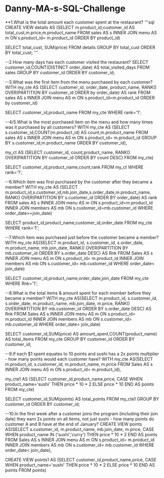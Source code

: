 # Danny-MA-s-SQL-Challenge

**1.What is the total amount each customer spent at the restaurant?
'''sql
CREATE VIEW details AS (SELECT m.product_id,customer_id AS total_cust,m.price,m.product_name
 FROM sales AS s
 INNER JOIN menu AS m
 ON s.product_id= m.product_id
 ORDER BY product_id)
 
 SELECT total_cust,
 SUM(price) 
 FROM details
 GROUP BY total_cust
 ORDER BY total_cust;
 '''

 

--2.How many days has each customer visited the restaurant?
SELECT customer_id,COUNT(DISTINCT order_date) AS total_visited_days
FROM sales
GROUP BY customer_id
ORDER BY customer_id;



--3.What was the first item from the menu purchased by each customer?
 WITH my_cte AS (SELECT customer_id,
 order_date,
 product_name,
 RANK() OVER(PARTITION BY customer_id ORDER by order_date) AS rank
FROM sales AS s
INNER JOIN menu AS m
ON s.product_id=m.product_id
ORDER by customer_id)

SELECT customer_id,product_name
FROM my_cte
WHERE rank='1';



--4/5.What is the most purchased item on the menu and how many times was it purchased by all customers?
WITH my_cte AS (SELECT s.customer_id,COUNT(m.product_id) AS count,m.product_name
FROM sales AS s
INNER JOIN menu AS m
ON s.product_id= m.product_id
GROUP BY s.customer_id,m.product_name
ORDER BY customer_id),

my_ct AS (SELECT customer_id, count,product_name,
RANK() OVER(PARTITION BY customer_id ORDER BY count DESC)
FROM my_cte)

SELECT customer_id,product_name,count,rank
FROM my_ct 
WHERE rank='1';



--6.Which item was first purchased by the customer after they became a member?
WITH my_cte AS (SELECT m.product_id,s.customer_id,mb.join_date,s.order_date,m.product_name,
RANK() OVER(PARTITION BY s.customer_id ORDER BY order_date) AS rank
FROM sales AS s
INNER JOIN menu AS m
ON s.product_id=m.product_id
INNER JOIN members AS mb
ON s.customer_id=mb.customer_id
WHERE order_date>=join_date)

SELECT product_id,product_name,customer_id,order_date
FROM my_cte
WHERE rank='1';



--7.Which item was purchased just before the customer became a member?
WITH my_cte AS(SELECT m.product_id,
s.customer_id,
s.order_date,
m.product_name,
mb.join_date,
RANK() OVER(PARTITION BY mb.customer_id ORDER BY s.order_date DESC) AS Rnk
FROM Sales AS s
INNER JOIN menu AS m
ON s.product_id= m.product_id
INNER JOIN members AS mb
ON s.customer_id= mb.customer_id 
WHERE order_date< join_date)

SELECT customer_id,product_name,order_date,join_date
FROM my_cte
WHERE Rnk='1';



--8.What is the total items & amount spent for each member before they became a member?
WITH my_cte AS(SELECT m.product_id,
s.customer_id,
s.order_date,
m.product_name,
mb.join_date,
m.price,
RANK() OVER(PARTITION BY mb.customer_id ORDER BY s.order_date DESC) AS Rnk
FROM Sales AS s
INNER JOIN menu AS m
ON s.product_id= m.product_id
INNER JOIN members AS mb
ON s.customer_id= mb.customer_id 
WHERE order_date< join_date)

SELECT customer_id,SUM(price) AS amount_spent,COUNT(product_name) AS total_items
FROM my_cte
GROUP BY customer_id
ORDER BY customer_id;



--9.If each $1 spent equates to 10 points and sushi has a 2x points multiplier - how many points would each customer have?
WITH my_cte AS(SELECT m.product_id,
s.customer_id,
m.product_name,
m.price
FROM Sales AS s
INNER JOIN menu AS m
ON s.product_id= m.product_id),

my_cte1 AS (SELECT customer_id,product_name,price,
CASE WHEN product_name='sushi' THEN price * 10 * 2
ELSE price * 10
END AS points
FROM my_cte)

SELECT customer_id,SUM(points) AS total_points
FROM my_cte1
GROUP BY customer_id
ORDER BY customer_id;



--10.In the first week after a customer joins the program (including their join date) they earn 2x points on all items, not just sushi - how many points do customer A and B have at the end of January? 
CREATE VIEW points AS(SELECT s.customer_id,
m.product_name,
mb.join_date,
m.price,
CASE WHEN product_name IN ('sushi','curry') THEN price * 10 * 2
END AS points
FROM Sales AS s
INNER JOIN menu AS m
ON s.product_id= m.product_id
INNER JOIN members AS mb
ON s.customer_id= mb.customer_id 
WHERE order_date< join_date),

CREATE VIEW points1 AS (SELECT customer_id,product_name,price,
CASE WHEN product_name='sushi' THEN price * 10 * 2
ELSE price * 10
END AS points
FROM points)
